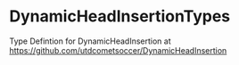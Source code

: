 # DynamicHeadInsertionTypes
Type Defintion for DynamicHeadInsertion at https://github.com/utdcometsoccer/DynamicHeadInsertion
